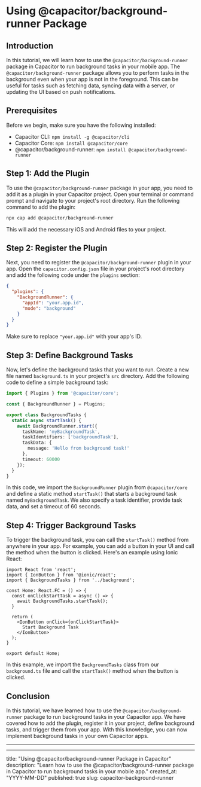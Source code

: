 # Using @capacitor/background-runner Package

## Introduction

In this tutorial, we will learn how to use the `@capacitor/background-runner` package in Capacitor to run background tasks in your mobile app. The `@capacitor/background-runner` package allows you to perform tasks in the background even when your app is not in the foreground. This can be useful for tasks such as fetching data, syncing data with a server, or updating the UI based on push notifications.

## Prerequisites

Before we begin, make sure you have the following installed:

- Capacitor CLI: `npm install -g @capacitor/cli`
- Capacitor Core: `npm install @capacitor/core`
- @capacitor/background-runner: `npm install @capacitor/background-runner`

## Step 1: Add the Plugin

To use the `@capacitor/background-runner` package in your app, you need to add it as a plugin in your Capacitor project. Open your terminal or command prompt and navigate to your project's root directory. Run the following command to add the plugin:

```bash
npx cap add @capacitor/background-runner
```

This will add the necessary iOS and Android files to your project.

## Step 2: Register the Plugin

Next, you need to register the `@capacitor/background-runner` plugin in your app. Open the `capacitor.config.json` file in your project's root directory and add the following code under the `plugins` section:

```json
{
  "plugins": {
    "BackgroundRunner": {
      "appId": "your.app.id",
      "mode": "background"
    }
  }
}
```

Make sure to replace `"your.app.id"` with your app's ID.

## Step 3: Define Background Tasks

Now, let's define the background tasks that you want to run. Create a new file named `background.ts` in your project's `src` directory. Add the following code to define a simple background task:

```typescript
import { Plugins } from '@capacitor/core';

const { BackgroundRunner } = Plugins;

export class BackgroundTasks {
  static async startTask() {
    await BackgroundRunner.start({
      taskName: 'myBackgroundTask',
      taskIdentifiers: ['backgroundTask'],
      taskData: {
        message: 'Hello from background task!'
      },
      timeout: 60000
    });
  }
}
```

In this code, we import the `BackgroundRunner` plugin from `@capacitor/core` and define a static method `startTask()` that starts a background task named `myBackgroundTask`. We also specify a task identifier, provide task data, and set a timeout of 60 seconds.

## Step 4: Trigger Background Tasks

To trigger the background task, you can call the `startTask()` method from anywhere in your app. For example, you can add a button in your UI and call the method when the button is clicked. Here's an example using Ionic React:

```tsx
import React from 'react';
import { IonButton } from '@ionic/react';
import { BackgroundTasks } from '../background';

const Home: React.FC = () => {
  const onClickStartTask = async () => {
    await BackgroundTasks.startTask();
  }

  return (
    <IonButton onClick={onClickStartTask}>
      Start Background Task
    </IonButton>
  );
}

export default Home;
```

In this example, we import the `BackgroundTasks` class from our `background.ts` file and call the `startTask()` method when the button is clicked.

## Conclusion

In this tutorial, we have learned how to use the `@capacitor/background-runner` package to run background tasks in your Capacitor app. We have covered how to add the plugin, register it in your project, define background tasks, and trigger them from your app. With this knowledge, you can now implement background tasks in your own Capacitor apps.

---

---
title: "Using @capacitor/background-runner Package in Capacitor"
description: "Learn how to use the @capacitor/background-runner package in Capacitor to run background tasks in your mobile app."
created_at: "YYYY-MM-DD"
published: true
slug: capacitor-background-runner
